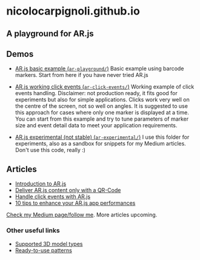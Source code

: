 # nicolocarpignoli.github.io

## A playground for AR.js

## Demos

- [AR.js basic example (`ar-playground/`)](https://github.com/nicolocarpignoli/nicolocarpignoli.github.io/tree/master/ar-playground) Basic example using barcode markers. Start from here if you have never tried AR.js

- [AR.js working click events (`ar-click-events/`)](https://github.com/nicolocarpignoli/nicolocarpignoli.github.io/tree/master/ar-click-events)
Working example of click events handling. Disclaimer: not production ready, it fits good for experiments but also for simple applications. Clicks work very well on the centre of the screen, not so well on angles. It is suggested to use this approach for cases where only one marker is displayed at a time. You can start from this example and try to tune parameters of marker size and event detail data to meet your application requirements.

- [AR.js experimental (not stable) (`ar-experimental/`)](https://github.com/nicolocarpignoli/nicolocarpignoli.github.io/tree/master/ar-experimental)
I use this folder for experiments, also as a sandbox for snippets for my Medium articles. Don't use this code, really :)

## Articles

* [Introduction to AR.js](https://medium.com/@nicolcarpignoli/ar-js-the-simplest-way-to-get-cross-browser-augmented-reality-on-the-web-10cbc721debc)
* [Deliver AR.js content only with a QR-Code](https://medium.com/@nicolcarpignoli/how-to-deliver-ar-on-the-web-only-with-a-qr-code-139bb90e82f1)
* [Handle click events with AR.js](https://medium.com/@nicolcarpignoli/how-to-handle-click-events-on-ar-js-f397ea5994d)
* [10 tips to enhance your AR.js app performances](https://medium.com/@nicolcarpignoli/10-tips-to-enhance-your-ar-js-app-8b44c6faffca)

[Check my Medium page/follow me](https://medium.com/@nicolcarpignoli). More articles upcoming.

### Other useful links

* [Supported 3D model types](https://medium.com/@akashkuttappa/using-3d-models-with-ar-js-and-a-frame-84d462efe498)
* [Ready-to-use patterns](https://github.com/artoolkit/artoolkit5/tree/master/doc/patterns)

